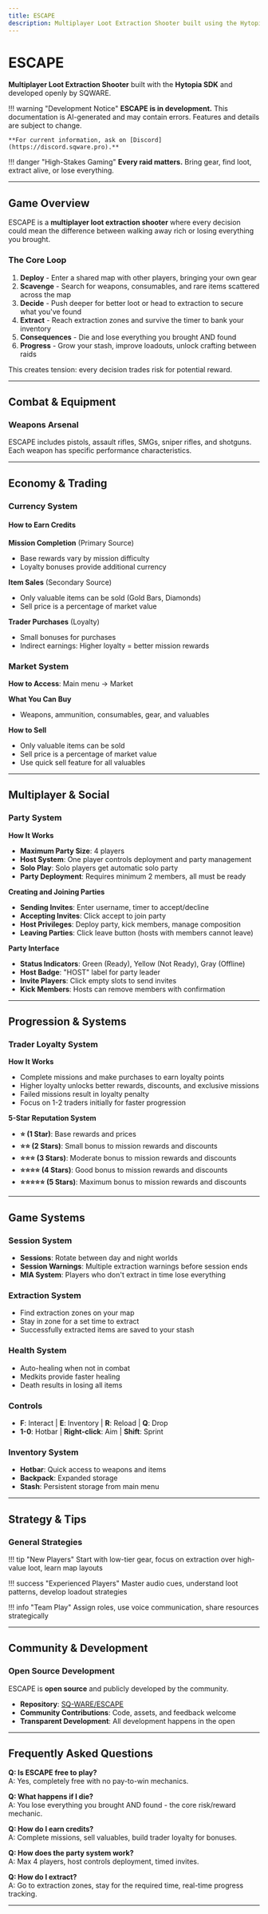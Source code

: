```yaml
---
title: ESCAPE
description: Multiplayer Loot Extraction Shooter built using the Hytopia SDK. Open source and publicly developed.
---
```


# ESCAPE

**Multiplayer Loot Extraction Shooter** built with the **Hytopia SDK** and developed openly by SQWARE.

!!! warning "Development Notice"
    **ESCAPE is in development.** This documentation is AI-generated and may contain errors. Features and details are subject to change.
    
    **For current information, ask on [Discord](https://discord.sqware.pro).**

!!! danger "High-Stakes Gaming"
    **Every raid matters.** Bring gear, find loot, extract alive, or lose everything.

---

## Game Overview

ESCAPE is a **multiplayer loot extraction shooter** where every decision could mean the difference between walking away rich or losing everything you brought.

### The Core Loop

1. **Deploy** - Enter a shared map with other players, bringing your own gear
2. **Scavenge** - Search for weapons, consumables, and rare items scattered across the map
3. **Decide** - Push deeper for better loot or head to extraction to secure what you've found
4. **Extract** - Reach extraction zones and survive the timer to bank your inventory
5. **Consequences** - Die and lose everything you brought AND found
6. **Progress** - Grow your stash, improve loadouts, unlock crafting between raids

This creates tension: every decision trades risk for potential reward.

---

## Combat & Equipment

### Weapons Arsenal

ESCAPE includes pistols, assault rifles, SMGs, sniper rifles, and shotguns. Each weapon has specific performance characteristics.

---

## Economy & Trading

### Currency System

#### How to Earn Credits

**Mission Completion** (Primary Source)

- Base rewards vary by mission difficulty
- Loyalty bonuses provide additional currency

**Item Sales** (Secondary Source)

- Only valuable items can be sold (Gold Bars, Diamonds)
- Sell price is a percentage of market value

**Trader Purchases** (Loyalty)

- Small bonuses for purchases
- Indirect earnings: Higher loyalty = better mission rewards

### Market System

**How to Access**: Main menu → Market

**What You Can Buy**
- Weapons, ammunition, consumables, gear, and valuables

**How to Sell**
- Only valuable items can be sold
- Sell price is a percentage of market value
- Use quick sell feature for all valuables

---

## Multiplayer & Social

### Party System

**How It Works**

- **Maximum Party Size**: 4 players
- **Host System**: One player controls deployment and party management
- **Solo Play**: Solo players get automatic solo party
- **Party Deployment**: Requires minimum 2 members, all must be ready

**Creating and Joining Parties**

- **Sending Invites**: Enter username, timer to accept/decline
- **Accepting Invites**: Click accept to join party
- **Host Privileges**: Deploy party, kick members, manage composition
- **Leaving Parties**: Click leave button (hosts with members cannot leave)

**Party Interface**

- **Status Indicators**: Green (Ready), Yellow (Not Ready), Gray (Offline)
- **Host Badge**: "HOST" label for party leader
- **Invite Players**: Click empty slots to send invites
- **Kick Members**: Hosts can remove members with confirmation

---

## Progression & Systems

### Trader Loyalty System

**How It Works**

- Complete missions and make purchases to earn loyalty points
- Higher loyalty unlocks better rewards, discounts, and exclusive missions
- Failed missions result in loyalty penalty
- Focus on 1-2 traders initially for faster progression

**5-Star Reputation System**

- **⭐ (1 Star)**: Base rewards and prices
- **⭐⭐ (2 Stars)**: Small bonus to mission rewards and discounts
- **⭐⭐⭐ (3 Stars)**: Moderate bonus to mission rewards and discounts
- **⭐⭐⭐⭐ (4 Stars)**: Good bonus to mission rewards and discounts
- **⭐⭐⭐⭐⭐ (5 Stars)**: Maximum bonus to mission rewards and discounts

---

## Game Systems

### Session System
- **Sessions**: Rotate between day and night worlds
- **Session Warnings**: Multiple extraction warnings before session ends
- **MIA System**: Players who don't extract in time lose everything

### Extraction System
- Find extraction zones on your map
- Stay in zone for a set time to extract
- Successfully extracted items are saved to your stash

### Health System
- Auto-healing when not in combat
- Medkits provide faster healing
- Death results in losing all items

### Controls
- **F**: Interact | **E**: Inventory | **R**: Reload | **Q**: Drop
- **1-0**: Hotbar | **Right-click**: Aim | **Shift**: Sprint

### Inventory System
- **Hotbar**: Quick access to weapons and items
- **Backpack**: Expanded storage
- **Stash**: Persistent storage from main menu

---

## Strategy & Tips

### General Strategies

!!! tip "New Players"
    Start with low-tier gear, focus on extraction over high-value loot, learn map layouts

!!! success "Experienced Players"
    Master audio cues, understand loot patterns, develop loadout strategies

!!! info "Team Play"
    Assign roles, use voice communication, share resources strategically

---

## Community & Development

### Open Source Development
ESCAPE is **open source** and publicly developed by the community.

- **Repository**: [SQ-WARE/ESCAPE](https://github.com/SQ-WARE/ESCAPE)
- **Community Contributions**: Code, assets, and feedback welcome
- **Transparent Development**: All development happens in the open

---

## Frequently Asked Questions

**Q: Is ESCAPE free to play?**  
A: Yes, completely free with no pay-to-win mechanics.

**Q: What happens if I die?**  
A: You lose everything you brought AND found - the core risk/reward mechanic.

**Q: How do I earn credits?**  
A: Complete missions, sell valuables, build trader loyalty for bonuses.

**Q: How does the party system work?**  
A: Max 4 players, host controls deployment, timed invites.

**Q: How do I extract?**  
A: Go to extraction zones, stay for the required time, real-time progress tracking.

---
